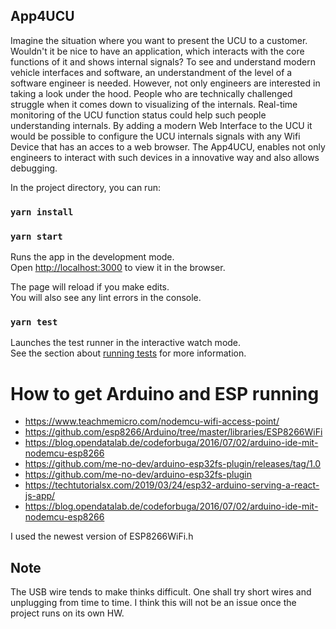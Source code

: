 ## App4UCU
Imagine the situation where you want to present the UCU to a customer. 
Wouldn't it be nice to have an application, which interacts with the core functions of it and shows internal signals?
To see and understand modern vehicle interfaces and software, an understandment of the level of a software engineer is needed.
However, not only engineers are interested in taking a look under the hood. People who are technically challenged struggle when it comes down to visualizing of the internals.
Real-time monitoring of the UCU function status could help such people understanding internals.
By adding a modern Web Interface to the UCU it would be possible to configure the UCU internals signals with any Wifi Device that has an acces to a web browser. 
The App4UCU, enables not only engineers to interact with such devices in a innovative way and also allows debugging.


In the project directory, you can run:
### `yarn install`
### `yarn start`

Runs the app in the development mode.<br />
Open [http://localhost:3000](http://localhost:3000) to view it in the browser.

The page will reload if you make edits.<br />
You will also see any lint errors in the console.

### `yarn test`

Launches the test runner in the interactive watch mode.<br />
See the section about [running tests](https://facebook.github.io/create-react-app/docs/running-tests) for more information.

# How to get Arduino and ESP running

-  https://www.teachmemicro.com/nodemcu-wifi-access-point/ 
-  https://github.com/esp8266/Arduino/tree/master/libraries/ESP8266WiFi 
-  https://blog.opendatalab.de/codeforbuga/2016/07/02/arduino-ide-mit-nodemcu-esp8266 
-  https://github.com/me-no-dev/arduino-esp32fs-plugin/releases/tag/1.0 
-  https://github.com/me-no-dev/arduino-esp32fs-plugin 
-  https://techtutorialsx.com/2019/03/24/esp32-arduino-serving-a-react-js-app/ 
-  https://blog.opendatalab.de/codeforbuga/2016/07/02/arduino-ide-mit-nodemcu-esp8266 

I used the newest version of ESP8266WiFi.h

## Note

The USB wire tends to make thinks difficult. One shall try short wires and unplugging from time to time. 
I think this will not be an issue once the project runs on its own HW.
